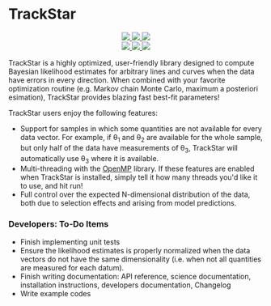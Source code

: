 
# TrackStar

<div align="center">
	<a href="https://pypi.org/project/trackstar" target="_blank">
		<img src="https://img.shields.io/pypi/v/trackstar?label=PyPI&logo=PyPI&logoColor=white&color=blue">
	</a>
	<a href="https://python.org" target="_blank">
		<img src="https://img.shields.io/pypi/pyversions/trackstar?label=Python&logo=Python&logoColor=white">
	</a>
	<a href="https://github.com/giganano/TrackStar/blob/main/LICENSE"
		target="_blank">
		<img src="https://img.shields.io/badge/License-MIT-blue.svg">
	</a>
</div>

<div align="center">
	<a href="https://github.com/giganano/TrackStar/actions/workflows/ci.yml"
		target="_blank">
		<img src="https://github.com/giganano/TrackStar/workflows/GitHub%20CI/badge.svg">
	</a>
	<a href="https://trackstar.readthedocs.io/en/latest/?badge=latest"
		target="_blank">
		<img src="https://readthedocs.org/projects/trackstar/badge/?version=latest">
	</a>
	<a
		href="https://github.com/giganano/TrackStar/issues" target="_blank">
		<img src="https://img.shields.io/github/issues/giganano/TrackStar.svg">
	</a>
</div>

TrackStar is a highly optimized, user-friendly library designed to compute
Bayesian likelihood estimates for arbitrary lines and curves when the data have
errors in every direction.
When combined with your favorite optimization routine (e.g. Markov chain Monte
Carlo, maximum a posteriori esimation), TrackStar provides blazing fast
best-fit parameters!

TrackStar users enjoy the following features:

<ul>
	<li>
		Support for samples in which some quantities are not available for
		every data vector.
		For example, if &theta;<sub>1</sub> and &theta;<sub>2</sub> are
		available for the whole sample, but only half of the data have
		measurements of &theta;<sub>3</sub>, TrackStar will automatically use
		&theta;<sub>3</sub> where it is available.
	</li>
	<li>
		Multi-threading with the
		<a href="https://openmp.org/" target="_blank">OpenMP</a> library.
		If these features are enabled when TrackStar is installed, simply
		tell it how many threads you'd like it to use, and hit run!
	</li>
	<li>
		Full control over the expected N-dimensional distribution of the data,
		both due to selection effects and arising from model predictions.
	</li>
</ul>

### Developers: To-Do Items

<ul>
	<li>
		Finish implementing unit tests
	</li>
	<li>
		Ensure the likelihood estimates is properly normalized when the data
		vectors do not have the same dimensionality (i.e. when not all
		quantities are measured for each datum).
	</li>
	<li>
		Finish writing documentation: API reference, science documentation,
		installation instructions, developers documentation, Changelog
	</li>
	<li>
		Write example codes
	</li>
</ul>

